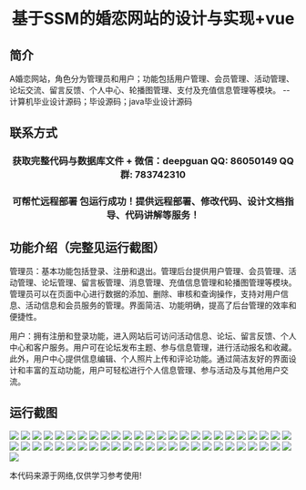 <p><h1 align="center">基于SSM的婚恋网站的设计与实现+vue</h1></p>

## 简介
A婚恋网站，角色分为管理员和用户；功能包括用户管理、会员管理、活动管理、论坛交流、留言反馈、个人中心、轮播图管理、支付及充值信息管理等模块。    --计算机毕业设计源码；毕设源码；java毕业设计源码


## 联系方式
<p><h3 align="center">获取完整代码与数据库文件 + 微信：deepguan QQ: 86050149 QQ群: 783742310</h3></p>
<p><h3 align="center">可帮忙远程部署 包运行成功！提供远程部署、修改代码、设计文档指导、代码讲解等服务！</h3></p>

## 功能介绍（完整见运行截图）
管理员：基本功能包括登录、注册和退出。管理后台提供用户管理、会员管理、活动管理、论坛管理、留言板管理、消息管理、充值信息管理和轮播图管理等模块。管理员可以在页面中心进行数据的添加、删除、审核和查询操作，支持对用户信息、活动信息和会员服务的管理。界面简洁、功能明确，提高了后台管理的效率和便捷性。

用户：拥有注册和登录功能，进入网站后可访问活动信息、论坛、留言反馈、个人中心和客户服务。用户可在论坛发布主题、参与信息管理，进行活动报名和收藏。此外，用户中心提供信息编辑、个人照片上传和评论功能。通过简洁友好的界面设计和丰富的互动功能，用户可轻松进行个人信息管理、参与活动及与其他用户交流。


## 运行截图
![](img/001.jpg)
![](img/002.jpg)
![](img/003.jpg)
![](img/004.jpg)
![](img/005.jpg)
![](img/006.jpg)
![](img/007.jpg)
![](img/008.jpg)
![](img/009.jpg)
![](img/010.jpg)
![](img/011.jpg)
![](img/012.jpg)
![](img/013.jpg)
![](img/014.jpg)
![](img/015.jpg)
![](img/016.jpg)
![](img/017.jpg)
![](img/018.jpg)
![](img/019.jpg)
![](img/020.jpg)
![](img/021.jpg)
![](img/022.jpg)
![](img/023.jpg)
![](img/024.jpg)
![](img/025.jpg)
![](img/026.jpg)
![](img/027.jpg)
![](img/028.jpg)
![](img/029.jpg)
![](img/030.jpg)
![](img/031.jpg)
![](img/032.jpg)
![](img/033.jpg)
![](img/034.jpg)
![](img/035.jpg)
![](img/036.jpg)
![](img/037.jpg)
![](img/038.jpg)
![](img/039.jpg)
![](img/040.jpg)
![](img/041.jpg)
![](img/042.jpg)
![](img/043.jpg)
![](img/044.jpg)
![](img/045.jpg)
![](img/046.jpg)
![](img/047.jpg)
![](img/048.jpg)
![](img/049.jpg)
![](img/050.jpg)
![](img/051.jpg)

<p>本代码来源于网络,仅供学习参考使用!</p>

